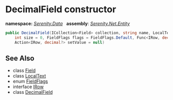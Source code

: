 # DecimalField constructor
**namespace:** *[Serenity.Data](../../README.md#serenity.data-namespace)*   **assembly**: *[Serenity.Net.Entity](../../README.md)*

```csharp
public DecimalField(ICollection<Field> collection, string name, LocalText caption = null, 
    int size = 0, FieldFlags flags = FieldFlags.Default, Func<IRow, decimal?> getValue = null, 
    Action<IRow, decimal?> setValue = null)
```

## See Also

* class [Field](../Field.md)
* class [LocalText](../Serenity.Net.Core/../../Serenity/LocalText.md)
* enum [FieldFlags](../Serenity.Net.Data/../FieldFlags.md)
* interface [IRow](../IRow.md)
* class [DecimalField](../DecimalField.md)